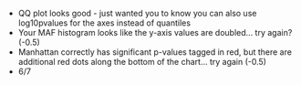 - QQ plot looks good - just wanted you to know you can also use log10pvalues for the axes instead of quantiles 
- Your MAF histogram looks like the y-axis values are doubled... try again? (-0.5) 
- Manhattan correctly has significant p-values tagged in red, but there are additional red dots along the bottom of the chart... try again (-0.5) 
- 6/7
